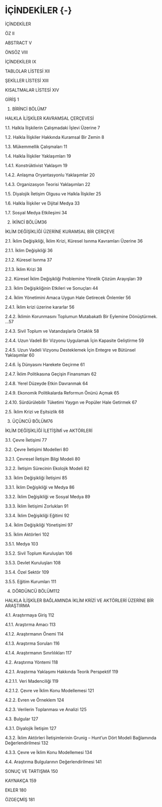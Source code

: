 # İÇİNDEKİLER {-}

İÇİNDEKİLER

ÖZ	II

ABSTRACT	V

ÖNSÖZ	VIII

İÇİNDEKİLER	IX

TABLOLAR LİSTESİ	XII

ŞEKİLLER LİSTESİ	XIII

KISALTMALAR LİSTESİ	XIV

GİRİŞ	1


1.	BİRİNCİ BÖLÜM7

HALKLA İLİŞKİLER KAVRAMSAL ÇERÇEVESİ

1.1.	Halkla İlişkilerin Çalışmadaki İşlevi Üzerine	7

1.2.	Halkla İlişkiler Hakkında Kuramsal Bir Zemin	8

1.3.	Mükemmellik Çalışmaları	11

1.4.	Halkla İlişkiler Yaklaşımları	19

1.4.1.	Konstrüktivist Yaklaşım	19

1.4.2.	Anlaşma Oryantasyonlu Yaklaşımlar	20

1.4.3.	Organizasyon Teorisi Yaklaşımları	22

1.5.	Diyalojik İletişim Olgusu ve Halkla İlişkiler	25

1.6.	Halkla İlişkiler ve Dijital Medya	33

1.7.	Sosyal Medya Etkileşimi	34

2.	İKİNCİ BÖLÜM36

İKLİM DEĞİŞİKLİĞİ ÜZERİNE KURAMSAL BİR ÇERÇEVE

2.1.	İklim Değişikliği, İklim Krizi, Küresel Isınma Kavramları Üzerine	36

2.1.1.	İklim Değişikliği	36

2.1.2.	Küresel Isınma	37

2.1.3.	İklim Krizi	38

2.2.	Küresel İklim Değişikliği Problemine Yönelik Çözüm Arayışları	39

2.3.	İklim Değişikliğinin Etkileri ve Sonuçları	44

2.4.	İklim Yönetimini Amaca Uygun Hale Getirecek Önlemler	56

2.4.1.	İklim krizi üzerine kararlar	56

2.4.2.	İklimin Korunmasını Toplumun Mutabakatlı Bir Eylemine Dönüştürmek.	…57

2.4.3.	Sivil Toplum ve Vatandaşlarla Ortaklık	58

2.4.4.	Uzun Vadeli Bir Vizyonu Uygulamak İçin Kapasite Geliştirme	59

2.4.5.	Uzun Vadeli Vizyonu Desteklemek İçin Entegre ve Bütünsel Yaklaşımlar	60

2.4.6.	İş Dünyasını Harekete Geçirme	61

2.4.7.	İklim Politikasına Geçişin Finansmanı	62

2.4.8.	Yerel Düzeyde Etkin Davranmak	64

2.4.9.	Ekonomik Politikalarda Reformun Önünü Açmak	65

2.4.10.	Sürdürülebilir Tüketimi Yaygın ve Popüler Hale Getirmek	67

2.5.	İklim Krizi ve Eşitsizlik	68

3.	ÜÇÜNCÜ BÖLÜM76

İKLİM DEĞİŞİKLİĞİ İLETİŞİMİ ve AKTÖRLERİ

3.1.	Çevre İletişimi	77

3.2.	Çevre İletişimi Modelleri	80

3.2.1.	Çevresel İletişim Bilgi Modeli	80

3.2.2.	İletişim Sürecinin Ekolojik Modeli	82

3.3.	İklim Değişikliği İletişimi	85

3.3.1.	İklim Değişikliği ve Medya	86

3.3.2.	İklim Değişikliği ve Sosyal Medya	89

3.3.3.	İklim İletişimi Zorlukları	91

3.3.4.	İklim Değişikliği Eğitimi	92

3.4.	İklim Değişikliği Yönetişimi	97

3.5.	İklim Aktörleri	102

3.5.1.	Medya	103

3.5.2.	Sivil Toplum Kuruluşları	106

3.5.3.	Devlet Kuruluşları	108

3.5.4.	Özel Sektör	109

3.5.5.	Eğitim Kurumları	111




4.	DÖRDÜNCÜ BÖLÜM112

HALKLA İLİŞKİLER BAĞLAMINDA İKLİM KRİZİ VE AKTÖRLERİ ÜZERİNE BİR ARAŞTIRMA

4.1.	Araştırmaya Giriş	112

4.1.1.	Araştırma Amacı	113

4.1.2.	Araştırmanın Önemi	114

4.1.3.	Araştırma Soruları	116

4.1.4.	Araştırmanın Sınırlılıkları	117

4.2.	Araştırma Yöntemi	118

4.2.1.	Araştırma Yaklaşımı Hakkında Teorik Perspektif	119

4.2.1.1.	Veri Madenciliği	119

4.2.1.2.	Çevre ve İklim Konu Modellemesi	121

4.2.2.	Evren ve Örneklem	124

4.2.3.	Verilerin Toplanması ve Analizi	125

4.3.	Bulgular	127

4.3.1.	Diyalojik İletişim	127


4.3.2.	İklim Aktörleri İletişimlerinin Grunig – Hunt’un Dört Modeli Bağlamında 
Değerlendirilmesi	132

4.3.3.	Çevre ve İklim Konu Modellemesi	134

4.4.	Araştırma Bulgularının Değerlendirilmesi	141

SONUÇ VE TARTIŞMA	150

KAYNAKÇA	159

EKLER	180

ÖZGEÇMİŞ	181

